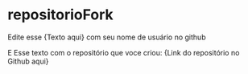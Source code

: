# repositorioFork

Edite esse {Texto aqui} com seu nome de usuário no github


E Esse texto com o repositório que voce criou: {Link do repositório no Github aqui}
